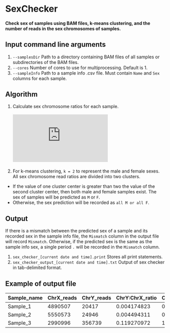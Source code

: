 # SexChecker
#### Check sex of samples using BAM files, k-means clustering, and the number of reads in the sex chromosomes of samples. <br>

## Input command line arguments
1. `--samplesDir` <path> Path to a directory containing BAM files of all samples or subdirectories of the BAM files. <br>
2. `--cores` <int> Number of cores to use for multiprocessing. Default is 1. <br>
3. `--sampleInfo` <path> Path to a sample info .csv file. Must contain `Name` and `Sex` columns for each sample.
  
## Algorithm
1. Calculate sex chromosome ratios for each sample. <br><br>
![ratio](https://latex.codecogs.com/gif.latex?Sex%5C%3Achromosome%5C%3Aratio%20%3D%20%5Cfrac%7BNumber%5C%3Aof%5C%3AChrY%5C%3Areads%7D%7BNumber%5C%3Aof%5C%3AChrX%5C%3Areads%7D) <br><br>
2. For k-means clustering, `k = 2` to represent the male and female sexes. All sex chromosome read ratios are divided into two clusters. 
* If the value of one cluster center is greater than two the value of the second cluster center, then both male and female samples exist. The sex of samples will be predicted as `M` or `F`. 
* Otherwise, the sex prediction will be recorded as `all M or all F`. <br>
  
## Output
If there is a mismatch between the predicted sex of a sample and its recorded sex in the sample info file, the `Mismatch` column in the output file will record `Mismatch`. Otherwise, if the predicted sex is the same as the sample info sex, a single period `.` will be recorded in the `Mismatch` column.
1. `sex_checker_[current date and time].print` Stores all print statements.
2. `sex_checker_output_[current date and time].txt` Output of sex checker in tab-delimited format. 

## Example of output file
| Sample_name | ChrX_reads | ChrY_reads | ChrY:ChrX_ratio | ChrY:ChrX_percent | Predicted_sex | Sample_info_sex | Mismatch
| --------------- | --------------- | --------------- | --------------- | --------------- | --------------- | --------------- | --------------- |
| Sample_1 | 4890507 |20417 | 0.004174823 | 0.41748 | F |	F | . |
| Sample_2 | 5550573| 24946	| 0.004494311	| 0.44943 | F | M | Mismatch |
| Sample_3 | 2990996| 356739 | 0.119270972 | 11.9271 | M | M | . |

